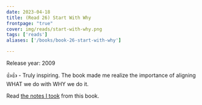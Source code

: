 ```yaml
---
date: 2023-04-18
title: (Read 26) Start With Why
frontpage: "true"
cover: img/reads/start-with-why.png
tags: ['reads']
aliases: ['/books/book-26-start-with-why']

---
```


Release year: 2009

👍👍 - Truly inspiring. The book made me realize the importance of aligning WHAT we do with WHY we do it.

Read [the notes I took](https://drive.google.com/file/d/1fc9cai66GG-ManvsnNVpRa57EnG6dcO3/view?usp=drive_link) from this book.
